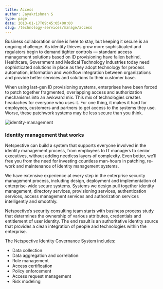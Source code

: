 ```yaml
---
title: Access
author: Jayakrishnan S
type: page
date: 2013-01-17T09:45:05+00:00
slug: /technology-services/manage/access
---
```

Business collaboration online is here to stay, but keeping it secure is an ongoing challenge. As identity thieves grow more sophisticated and regulators begin to demand tighter controls — standard access management solutions based on ID provisioning have fallen behind. Healthcare, Government and Medical Technology Industries today need sophisticated solutions in place as they adopt technology for process automation, information and workflow integration between organizations and provide better services and solutions to their customer base.

When using last-gen ID provisioning systems, enterprises have been forced to patch together fragmented, overlapping access and authorization mechanisms into an awkward mix. This mix of technologies creates headaches for everyone who uses it. For one thing, it makes it hard for employees, customers and partners to get access to the systems they use. Worse, these patchwork systems may be less secure than you think.

![identity-management](/identity-management.jpg#right)

### Identity management that works

Netspective can build a system that supports everyone involved in the identity management process, from employees to IT managers to senior executives, without adding needless layers of complexity. Even better, we’ll free you from the need for investing countless man-hours in patching, re-work and maintenance of identity management systems.

We have extensive experience at every step in the enterprise security management process, including design, deployment and implementation of enterprise-wide secure systems. Systems we design pull together identity management, directory services, provisioning services, authentication services, access management services and authorization services intelligently and smoothly.

Netspective’s security consulting team starts with business process study that determines the ownership of various attributes, credentials and entitlement of user identity. The end result is an authoritative identity source that provides a clean integration of people and technologies within the enterprise.

The Netspective Identity Governance System includes:

* Data collection
* Data aggregation and correlation
* Role management
* Access certification
* Policy enforcement
* Access request management
* Risk modeling
